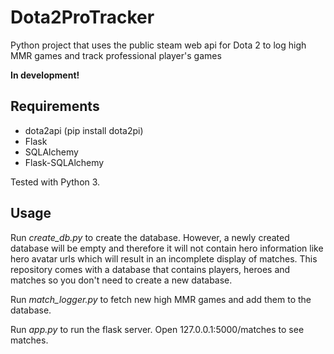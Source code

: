 # Dota2ProTracker
Python project that uses the public steam web api for Dota 2 to log high MMR games and track professional player's games

**In development!**

## Requirements

- dota2api (pip install dota2pi)
- Flask
- SQLAlchemy
- Flask-SQLAlchemy

Tested with Python 3.

## Usage

Run *create_db.py* to create the database. However, a newly created database will be empty and therefore it will not contain hero information like hero avatar urls which will result in an incomplete display of matches. This repository comes with a database that contains players, heroes and matches so you don't need to create a new database.

Run *match_logger.py* to fetch new high MMR games and add them to the database.

Run *app.py* to run the flask server. Open 127.0.0.1:5000/matches to see matches.
